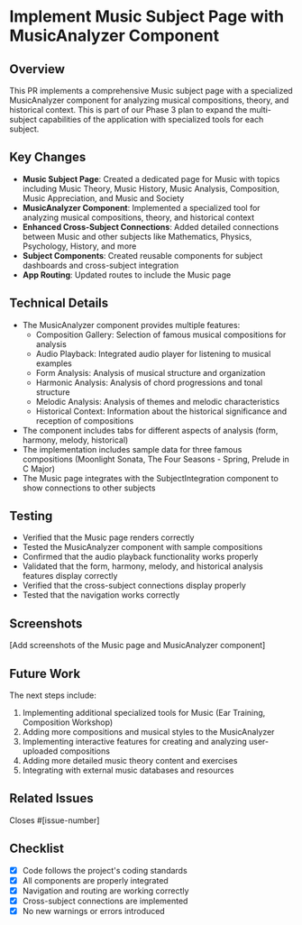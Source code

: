 # Implement Music Subject Page with MusicAnalyzer Component

## Overview

This PR implements a comprehensive Music subject page with a specialized MusicAnalyzer component for analyzing musical compositions, theory, and historical context. This is part of our Phase 3 plan to expand the multi-subject capabilities of the application with specialized tools for each subject.

## Key Changes

- **Music Subject Page**: Created a dedicated page for Music with topics including Music Theory, Music History, Music Analysis, Composition, Music Appreciation, and Music and Society
- **MusicAnalyzer Component**: Implemented a specialized tool for analyzing musical compositions, theory, and historical context
- **Enhanced Cross-Subject Connections**: Added detailed connections between Music and other subjects like Mathematics, Physics, Psychology, History, and more
- **Subject Components**: Created reusable components for subject dashboards and cross-subject integration
- **App Routing**: Updated routes to include the Music page

## Technical Details

- The MusicAnalyzer component provides multiple features:
  - Composition Gallery: Selection of famous musical compositions for analysis
  - Audio Playback: Integrated audio player for listening to musical examples
  - Form Analysis: Analysis of musical structure and organization
  - Harmonic Analysis: Analysis of chord progressions and tonal structure
  - Melodic Analysis: Analysis of themes and melodic characteristics
  - Historical Context: Information about the historical significance and reception of compositions
- The component includes tabs for different aspects of analysis (form, harmony, melody, historical)
- The implementation includes sample data for three famous compositions (Moonlight Sonata, The Four Seasons - Spring, Prelude in C Major)
- The Music page integrates with the SubjectIntegration component to show connections to other subjects

## Testing

- Verified that the Music page renders correctly
- Tested the MusicAnalyzer component with sample compositions
- Confirmed that the audio playback functionality works properly
- Validated that the form, harmony, melody, and historical analysis features display correctly
- Verified that the cross-subject connections display properly
- Tested that the navigation works correctly

## Screenshots

[Add screenshots of the Music page and MusicAnalyzer component]

## Future Work

The next steps include:
1. Implementing additional specialized tools for Music (Ear Training, Composition Workshop)
2. Adding more compositions and musical styles to the MusicAnalyzer
3. Implementing interactive features for creating and analyzing user-uploaded compositions
4. Adding more detailed music theory content and exercises
5. Integrating with external music databases and resources

## Related Issues

Closes #[issue-number]

## Checklist

- [x] Code follows the project's coding standards
- [x] All components are properly integrated
- [x] Navigation and routing are working correctly
- [x] Cross-subject connections are implemented
- [x] No new warnings or errors introduced
